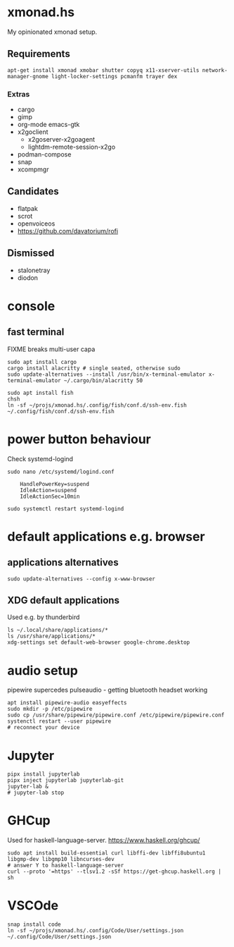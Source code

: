 
# xmonad.hs

My opinionated xmonad setup.

## Requirements

    apt-get install xmonad xmobar shutter copyq x11-xserver-utils network-manager-gnome light-locker-settings pcmanfm trayer dex

### Extras

* cargo
* gimp
* org-mode emacs-gtk
* x2goclient
  * x2goserver-x2goagent
  * lightdm-remote-session-x2go
* podman-compose
* snap
* xcompmgr

## Candidates

* flatpak
* scrot
* openvoiceos
* <https://github.com/davatorium/rofi>

## Dismissed

* stalonetray
* diodon

# console

## fast terminal

FIXME breaks multi-user capa

    sudo apt install cargo
    cargo install alacritty # single seated, otherwise sudo
    sudo update-alternatives --install /usr/bin/x-terminal-emulator x-terminal-emulator ~/.cargo/bin/alacritty 50

    sudo apt install fish
    chsh
    ln -sf ~/projs/xmonad.hs/.config/fish/conf.d/ssh-env.fish ~/.config/fish/conf.d/ssh-env.fish

# power button behaviour

Check systemd-logind

    sudo nano /etc/systemd/logind.conf

        HandlePowerKey=suspend
        IdleAction=suspend
        IdleActionSec=10min

    sudo systemctl restart systemd-logind

# default applications e.g. browser

## applications alternatives

    sudo update-alternatives --config x-www-browser

## XDG default applications

Used e.g. by thunderbird

    ls ~/.local/share/applications/*
    ls /usr/share/applications/*
    xdg-settings set default-web-browser google-chrome.desktop

# audio setup

pipewire supercedes pulseaudio - getting bluetooth headset working

    apt install pipewire-audio easyeffects
    sudo mkdir -p /etc/pipewire
    sudo cp /usr/share/pipewire/pipewire.conf /etc/pipewire/pipewire.conf
    systenctl restart --user pipewire
    # reconnect your device

# Jupyter

    pipx install jupyterlab
    pipx inject jupyterlab jupyterlab-git
    jupyter-lab &
    # jupyter-lab stop

# GHCup

Used for haskell-language-server. <https://www.haskell.org/ghcup/>

    sudo apt install build-essential curl libffi-dev libffi8ubuntu1 libgmp-dev libgmp10 libncurses-dev
    # answer Y to haskell-language-server
    curl --proto '=https' --tlsv1.2 -sSf https://get-ghcup.haskell.org | sh

# VSCOde

    snap install code
    ln -sf ~/projs/xmonad.hs/.config/Code/User/settings.json ~/.config/Code/User/settings.json
